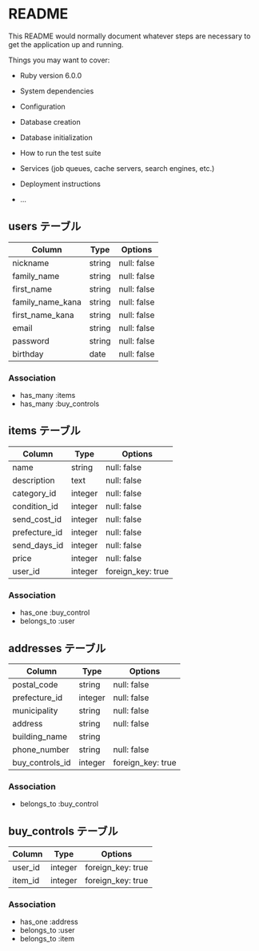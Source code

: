 # README

This README would normally document whatever steps are necessary to get the
application up and running.

Things you may want to cover:

* Ruby version
  6.0.0
* System dependencies

* Configuration

* Database creation

* Database initialization

* How to run the test suite

* Services (job queues, cache servers, search engines, etc.)

* Deployment instructions

* ...

## users テーブル

| Column           | Type     | Options     |
| ---------------- | -------- | ----------- |
| nickname         | string   | null: false |
| family_name      | string   | null: false |
| first_name       | string   | null: false |
| family_name_kana | string   | null: false |
| first_name_kana  | string   | null: false |
| email            | string   | null: false |
| password         | string   | null: false |
| birthday         | date     | null: false |

### Association

- has_many :items
- has_many :buy_controls

## items テーブル

| Column        | Type    | Options           |
| ------------- | ------- | ----------------- |
| name          | string  | null: false       |
| description   | text    | null: false       |
| category_id   | integer | null: false       |
| condition_id  | integer | null: false       |
| send_cost_id  | integer | null: false       |
| prefecture_id | integer | null: false       |
| send_days_id  | integer | null: false       |
| price         | integer | null: false       |
| user_id       | integer | foreign_key: true |

### Association

- has_one :buy_control
- belongs_to :user

## addresses テーブル

| Column          | Type    | Options           |
| --------------- | ------- | ----------------- |
| postal_code     | string  | null: false       |
| prefecture_id   | integer | null: false       |
| municipality    | string  | null: false       |
| address         | string  | null: false       |
| building_name   | string  |                   |
| phone_number    | string  | null: false       |
| buy_controls_id | integer | foreign_key: true |

### Association

- belongs_to :buy_control

## buy_controls テーブル

| Column          | Type    | Options           |
| --------------- | ------- | ----------------- |
| user_id         | integer | foreign_key: true |
| item_id         | integer | foreign_key: true |

### Association

- has_one :address
- belongs_to :user
- belongs_to :item